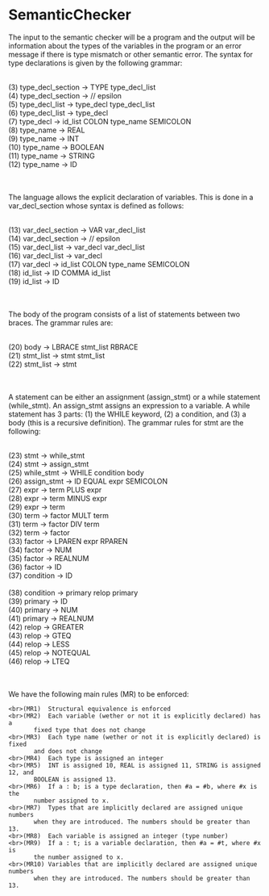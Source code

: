 SemanticChecker
===============

The input to the semantic checker will be a program and the output will be information about the types of the variables in the program or an  error message if there is type mismatch or other semantic error.
The syntax for type declarations is given by the 
following grammar:

   <br>(3)  type_decl_section -> TYPE type_decl_list 
   <br>(4)  type_decl_section ->                                    // epsilon 
   <br>(5)  type_decl_list    -> type_decl type_decl_list
   <br>(6)  type_decl_list    -> type_decl
   <br>(7)  type_decl         -> id_list COLON type_name SEMICOLON
   <br>(8)  type_name         -> REAL
   <br>(9)  type_name         -> INT
   <br>(10) type_name         -> BOOLEAN
   <br>(11) type_name         -> STRING
   <br>(12) type_name         -> ID

<br><br>The language allows the explicit declaration of variables. This is done
in a var_decl_section whose syntax is defined as follows:

   <br>(13) var_decl_section  -> VAR var_decl_list
   <br>(14) var_decl_section  ->                                   // epsilon
   <br>(15) var_decl_list     -> var_decl var_decl_list
   <br>(16) var_decl_list     -> var_decl
   <br>(17) var_decl          -> id_list COLON type_name SEMICOLON
   <br>(18) id_list           -> ID COMMA id_list
   <br>(19) id_list           -> ID
   
<br><br>The body of the program consists of a list of statements between two braces.
The grammar rules are:

   <br>(20) body              -> LBRACE stmt_list RBRACE
   <br>(21) stmt_list         -> stmt stmt_list
   <br>(22) stmt_list         -> stmt
   
<br><br>A statement can be either an assignment (assign_stmt) or a while statement
(while_stmt). An assign_stmt assigns an expression to a variable. A while
statement has 3 parts: (1) the WHILE keyword, (2) a condition, and (3) a body
(this is a recursive definition). The grammar rules for stmt are the following:

   <br>(23) stmt              -> while_stmt
   <br>(24) stmt              -> assign_stmt
   <br>(25) while_stmt        -> WHILE condition body
   <br>(26) assign_stmt       -> ID EQUAL expr SEMICOLON
   <br>(27) expr              -> term PLUS expr
   <br>(28) expr              -> term MINUS expr
   <br>(29) expr              -> term
   <br>(30) term              -> factor MULT term
   <br>(31) term              -> factor DIV term
   <br>(32) term              -> factor
   <br>(33) factor            -> LPAREN expr RPAREN
   <br>(34) factor            -> NUM
   <br>(35) factor            -> REALNUM
   <br>(36) factor			  -> ID
   <br>(37) condition         -> ID                          
   <br>(38) condition         -> primary relop primary
   <br>(39) primary           -> ID
   <br>(40) primary           -> NUM
   <br>(41) primary           -> REALNUM
   <br>(42) relop             -> GREATER
   <br>(43) relop             -> GTEQ
   <br>(44) relop             -> LESS
   <br>(45) relop             -> NOTEQUAL
   <br>(46) relop             -> LTEQ
   
<br><br>We have the following main rules (MR) to be enforced:

    <br>(MR1)  Structural equivalence is enforced
    <br>(MR2)  Each variable (wether or not it is explicitly declared) has a 
           fixed type that does not change
    <br>(MR3)  Each type name (wether or not it is explicitly declared) is fixed 
           and does not change 
    <br>(MR4)  Each type is assigned an integer 
    <br>(MR5)  INT is assigned 10, REAL is assigned 11, STRING is assigned 12, and 
           BOOLEAN is assigned 13. 
    <br>(MR6)  If a : b; is a type declaration, then #a = #b, where #x is the 
           number assigned to x.
    <br>(MR7)  Types that are implicitly declared are assigned unique numbers 
           when they are introduced. The numbers should be greater than 13.
    <br>(MR8)  Each variable is assigned an integer (type number)
    <br>(MR9)  If a : t; is a variable declaration, then #a = #t, where #x is 
           the number assigned to x.
    <br>(MR10) Variables that are implicitly declared are assigned unique numbers 
           when they are introduced. The numbers should be greater than 13.
